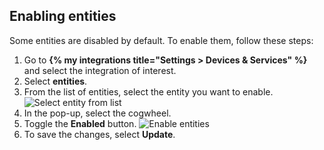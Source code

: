 ## Enabling entities

Some entities are disabled by default. To enable them, follow these steps:

1. Go to **{% my integrations title="Settings > Devices & Services" %}** and select the integration of interest.
2. Select **entities**.
3. From the list of entities, select the entity you want to enable.
    ![Select entity from list](/images/screenshots/enable_entities_01.png)
4. In the pop-up, select the cogwheel.
5. Toggle the **Enabled** button.
    ![Enable entities](/images/screenshots/enable_entities_03.png)
6. To save the changes, select **Update**.
